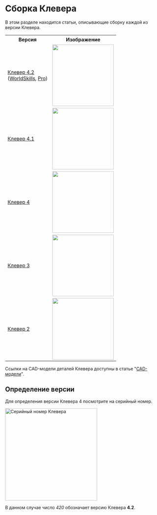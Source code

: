# Сборка Клевера

В этом разделе находится статьи, описывающие сборку каждой из версии Клевера.

<table class=versions>
     <tr><th>Версия</th><th>Изображение</th></tr>
     <tr>
          <td>
               <a href="assemble_4_2.md">Клевер&nbsp;4.2</a>
               <div class=subversion>
                    (<a href="assemble_4_2_ws.md">WorldSkills</a>,
                    <a href="assemble_4_2_pro.md">Pro</a>)
               </div>
          </td>
          <td><a href="assemble_4_2.md"><img src="../assets/versions/drone_4_2.jpg" width=200></a></td>
     </tr>
     <tr>
          <td><a href="assemble_4_1.md">Клевер&nbsp;4.1</a></td>
          <td><a href="assemble_4_1.md"><img src="../assets/versions/drone_4_1.jpg" width=200></a></td>
     </tr>
     <tr>
          <td><a href="assemble_4.md">Клевер&nbsp;4</a></td>
          <td><a href="assemble_4.md"><img src="../assets/versions/drone_4.jpg" width=200></a></td>
     </tr>
     <tr>
          <td><a href="assemble_3.md">Клевер&nbsp;3</a></td>
          <td><a href="assemble_3.md"><img src="../assets/versions/drone_3.jpg" width=200></a></td>
     </tr>
     <tr>
          <td><a href="assemble_2.md">Клевер&nbsp;2</a></td>
          <td><a href="assemble_2.md"><img src="../assets/versions/drone_2.jpg" width=200></a></td>
     </tr>
</table>

Ссылки на CAD-модели деталей Клевера доступны в статье "[CAD-модели](models.md)".

## Определение версии

Для определения версии Клевера 4 посмотрите на серийный номер.

<img src="../assets/serial_n.png" title="Серийный номер Клевера" width=300>

В данном случае число *420* обозначает версию Клевера **4.2**.
